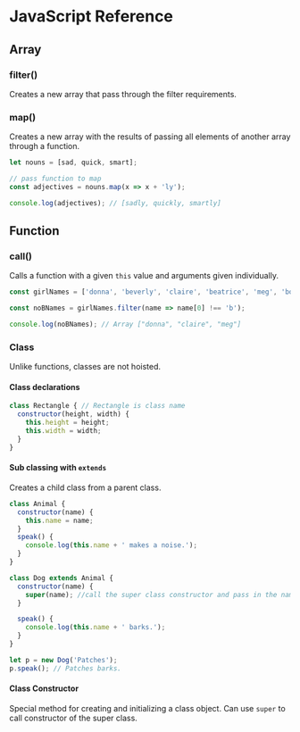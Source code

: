 # JavaScript Reference

## Array
### filter()
Creates a new array that pass through the filter requirements.

### map()
Creates a new array with the results of passing all elements of another array through a function.
```JavaScript
let nouns = [sad, quick, smart];

// pass function to map
const adjectives = nouns.map(x => x + 'ly');

console.log(adjectives); // [sadly, quickly, smartly]
```

## Function

### call()
Calls a function with a given `this` value and arguments given individually.
```javascript
const girlNames = ['donna', 'beverly', 'claire', 'beatrice', 'meg', 'bonita'];

const noBNames = girlNames.filter(name => name[0] !== 'b');

console.log(noBNames); // Array ["donna", "claire", "meg"]
```
### Class
Unlike functions, classes are not hoisted.
#### Class declarations
```javascript
class Rectangle { // Rectangle is class name
  constructor(height, width) {
    this.height = height;
    this.width = width;
  }
}
```
#### Sub classing with `extends`
Creates a child class from a parent class.
```javascript
class Animal {
  constructor(name) {
    this.name = name;
  }
  speak() {
    console.log(this.name + ' makes a noise.');
  }
}

class Dog extends Animal {
  constructor(name) {
    super(name); //call the super class constructor and pass in the name parameter
  }

  speak() {
    console.log(this.name + ' barks.');
  }
}

let p = new Dog('Patches');
p.speak(); // Patches barks.
```

#### Class Constructor
Special method for creating and initializing a class object. Can use `super` to call constructor of the super class.
